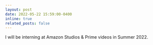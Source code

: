 ```yaml
---
layout: post
date: 2022-05-22 15:59:00-0400
inline: true
related_posts: false
---
```


I will be interning at Amazon Studios & Prime videos in Summer 2022.

